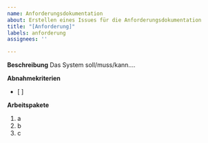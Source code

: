 ```yaml
---
name: Anforderungsdokumentation
about: Erstellen eines Issues für die Anforderungsdokumentation
title: "[Anforderung]"
labels: anforderung
assignees: ''

---
```


**Beschreibung**
Das System soll/muss/kann....

**Abnahmekriterien**
- [ ]

**Arbeitspakete**
1. a
2. b
3. c
